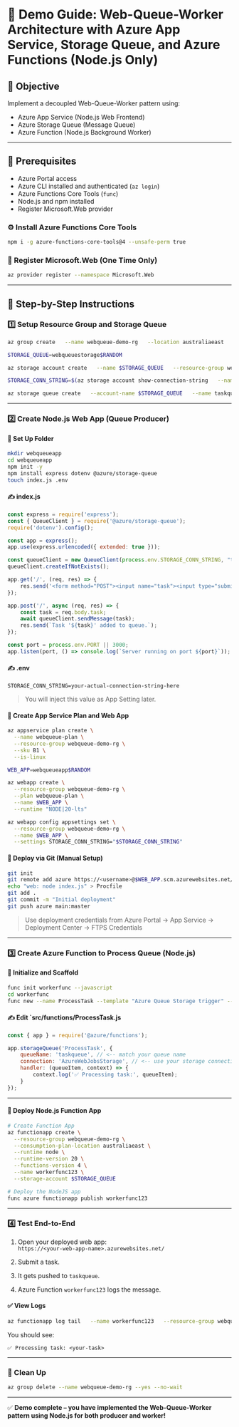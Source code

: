 # 🔄 Demo Guide: Web-Queue-Worker Architecture with Azure App Service, Storage Queue, and Azure Functions (Node.js Only)

## 🎯 Objective

Implement a decoupled Web-Queue-Worker pattern using:

- Azure App Service (Node.js Web Frontend)
- Azure Storage Queue (Message Queue)
- Azure Function (Node.js Background Worker)

---

## 🧭 Prerequisites

- Azure Portal access
- Azure CLI installed and authenticated (`az login`)
- Azure Functions Core Tools (`func`)
- Node.js and npm installed
- Register Microsoft.Web provider

### ⚙️ Install Azure Functions Core Tools

```bash
npm i -g azure-functions-core-tools@4 --unsafe-perm true
```

### 📝 Register Microsoft.Web (One Time Only)

```bash
az provider register --namespace Microsoft.Web
```

---

## 👣 Step-by-Step Instructions

### 1️⃣ Setup Resource Group and Storage Queue

```bash
az group create   --name webqueue-demo-rg   --location australiaeast

STORAGE_QUEUE=webqueuestorage$RANDOM

az storage account create   --name $STORAGE_QUEUE   --resource-group webqueue-demo-rg   --location australiaeast   --sku Standard_LRS

STORAGE_CONN_STRING=$(az storage account show-connection-string   --name $STORAGE_QUEUE   --resource-group webqueue-demo-rg   --query connectionString   --output tsv)

az storage queue create   --account-name $STORAGE_QUEUE   --name taskqueue
```

---

### 2️⃣ Create Node.js Web App (Queue Producer)

#### 📁 Set Up Folder

```bash
mkdir webqueueapp
cd webqueueapp
npm init -y
npm install express dotenv @azure/storage-queue
touch index.js .env
```

#### ✍️ index.js

```javascript
const express = require('express');
const { QueueClient } = require('@azure/storage-queue');
require('dotenv').config();

const app = express();
app.use(express.urlencoded({ extended: true }));

const queueClient = new QueueClient(process.env.STORAGE_CONN_STRING, "taskqueue");
queueClient.createIfNotExists();

app.get('/', (req, res) => {
    res.send('<form method="POST"><input name="task"><input type="submit"></form>');
});

app.post('/', async (req, res) => {
    const task = req.body.task;
    await queueClient.sendMessage(task);
    res.send(`Task '${task}' added to queue.`);
});

const port = process.env.PORT || 3000;
app.listen(port, () => console.log(`Server running on port ${port}`));
```

#### ✍️ .env

```env
STORAGE_CONN_STRING=your-actual-connection-string-here
```

> You will inject this value as App Setting later.

#### 📜 Create App Service Plan and Web App

```bash
az appservice plan create \
  --name webqueue-plan \
  --resource-group webqueue-demo-rg \
  --sku B1 \
  --is-linux

WEB_APP=webqueueapp$RANDOM

az webapp create \
  --resource-group webqueue-demo-rg \
  --plan webqueue-plan \
  --name $WEB_APP \
  --runtime "NODE|20-lts"

az webapp config appsettings set \
  --resource-group webqueue-demo-rg \
  --name $WEB_APP \
  --settings STORAGE_CONN_STRING="$STORAGE_CONN_STRING"
```

#### 🚀 Deploy via Git (Manual Setup)

```bash
git init
git remote add azure https://<username>@$WEB_APP.scm.azurewebsites.net/$WEB_APP.git
echo "web: node index.js" > Procfile
git add .
git commit -m "Initial deployment"
git push azure main:master
```

> Use deployment credentials from Azure Portal → App Service → Deployment Center → FTPS Credentials

---

### 3️⃣ Create Azure Function to Process Queue (Node.js)

#### 📁 Initialize and Scaffold

```bash
func init workerfunc --javascript
cd workerfunc
func new --name ProcessTask --template "Azure Queue Storage trigger" --language JavaScript
```

#### ✍️ Edit `src/functions/ProcessTask.js

```javascript
const { app } = require('@azure/functions');

app.storageQueue('ProcessTask', {
    queueName: 'taskqueue', // <-- match your queue name
    connection: 'AzureWebJobsStorage', // <-- use your storage connection setting
    handler: (queueItem, context) => {
        context.log('✅ Processing task:', queueItem);
    }
});

```

---

#### 🚀 Deploy Node.js Function App

```bash
# Create Function App
az functionapp create \
  --resource-group webqueue-demo-rg \
  --consumption-plan-location australiaeast \
  --runtime node \
  --runtime-version 20 \
  --functions-version 4 \
  --name workerfunc123 \
  --storage-account $STORAGE_QUEUE

# Deploy the NodeJS app
func azure functionapp publish workerfunc123
```

---

### 4️⃣ Test End-to-End

1. Open your deployed web app:  
   `https://<your-web-app-name>.azurewebsites.net/`

2. Submit a task.

3. It gets pushed to `taskqueue`.

4. Azure Function `workerfunc123` logs the message.

#### ✅ View Logs

```bash
az functionapp log tail   --name workerfunc123   --resource-group webqueue-demo-rg
```

You should see:

```
✅ Processing task: <your-task>
```

---

### 🧼 Clean Up

```bash
az group delete --name webqueue-demo-rg --yes --no-wait
```

---

✅ **Demo complete – you have implemented the Web-Queue-Worker pattern using Node.js for both producer and worker!**